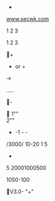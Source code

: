 +
www.secwk.com





  













  




1 2 3


1 2 3

+
+ or +





 

 


 

 

 

->  

.....







 

 

 

 







-


 


 
 


1""  
2"" 


 
- -1 - -



 

 
  


 /3000/
 10-20
 1 5
 
 


-
5  20001000500 


1050-100

 
 



















V3.0-
"+"
 


 
 

 
  



 



 

